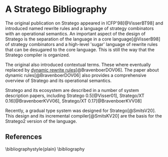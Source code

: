 # A Stratego Bibliography

The original publication on Stratego appeared in ICFP'98[@VisserBT98] and introduced named rewrite rules and a language of strategy combinators with an operational semantics.
An important aspect of the design of Stratego is the separation of the language in a core language[@VisserB98] of strategy combinators and a high-level 'sugar' language of rewrite rules that can be desugared to the core language.
This is still the way that the Stratego compiler is organized.

The original also introduced contextual terms.
These where eventually replaced by [dynamic rewrite rules](../../references/stratego/dynamic-rules.md)[@BravenboerDOV06].
The paper about dynamic rules[@BravenboerDOV06] also provides a comprehensive overview of Stratego and its operational semantics.


Stratego and its ecosystem are described in a number of system description papers, including
Stratego 0.5[@Visser01],
Stratego/XT 0.16[@BravenboerKVV06],
Stratego/XT 0.17[@BravenboerKVV08]


Recently, a gradual type system was designed for Stratego[@SmitsV20].
This design and its incremental compiler[@SmitsKV20] are the basis for the Stratego2 version of the language.

## References

\bibliographystyle{plain}
\bibliography
